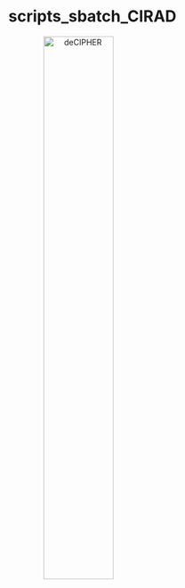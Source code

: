 # scripts_sbatch_CIRAD


<p align="center">
<img src="/home/thiam/Téléchargements/workflow_Fatou.pdf"
     width="50%"
     height="50%" 
     alt="deCIPHER"
     style="float: left; margin-right: 10px;" />
</p>
